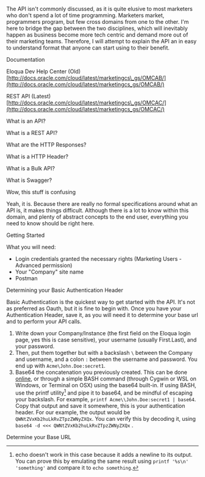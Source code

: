 The API isn't commonly discussed, as it is quite elusive to most marketers who don't spend a lot of time programming. Marketers market, programmers program, but few cross domains from one to the other. I'm here to bridge the gap between the two disciplines, which will inevitably happen as business become more tech centric and demand more out of their marketing teams. Therefore, I will attempt to explain the API an in easy to understand format that anyone can start using to their benefit.

Documentation

Eloqua Dev Help Center \(Old\) [http://docs.oracle.com/cloud/latest/marketingcs\_gs/OMCAB/](http://docs.oracle.com/cloud/latest/marketingcs_gs/OMCAB/)

REST API \(Latest\) [http://docs.oracle.com/cloud/latest/marketingcs\_gs/OMCAC/](http://docs.oracle.com/cloud/latest/marketingcs_gs/OMCAC/)

What is an API?

What is a REST API?

What are the HTTP Responses?

What is a HTTP Header?

What is a Bulk API?

What is Swagger?

Wow, this stuff is confusing

Yeah, it is. Because there are really no formal specifications around what an API is, it makes things difficult. Although there is a lot to know within this domain, and plenty of abstract concepts to the end user, everything you need to know should be right here.

Getting Started

What you will need:

* Login credentials granted the necessary rights \(Marketing Users - Advanced permission\)
* Your "Company" site name
* Postman

Determining your Basic Authentication Header

Basic Authentication is the quickest way to get started with the API. It's not as preferred as Oauth, but it is fine to begin with. Once you have your Authentication Header, save it, as you will need it to determine your base url and to perform your API calls.

1. Write down your Company/Instance \(the first field on the Eloqua login page, yes this is case sensitive\), your username \(usually First.Last\), and your password.
2. Then, put them together but with a backslash `\` between the Company and username, and a colon `:` between the username and password. You end up with `Acme\John.Doe:secret1`.
3. Base64 the concatenation you previously created. This can be done [online](http://www.motobit.com/util/base64-decoder-encoder.asp), or through a simple BASH command \(through Cygwin or WSL on Windows, or Terminal on OSX\) using the base64 built-in. If using BASH, use the printf utility[^1] and pipe it to base64, and be mindful of escaping your backslash. For example, `printf Acme\\John.Doe:secret1 | base64`. Copy that output and save it somewhere, this is your authentication header. For our example, the output would be `QWNtZVxKb2huLkRvZTpzZWNyZXQx`. You can verify this by decoding it, using `base64 -d <<< QWNtZVxKb2huLkRvZTpzZWNyZXQx` .

Determine your Base URL

[^1]: echo doesn't work in this case because it adds a newline to its output. You can prove this by emulating the same result using `printf '%s\n' 'something'` and compare it to `echo something`.


